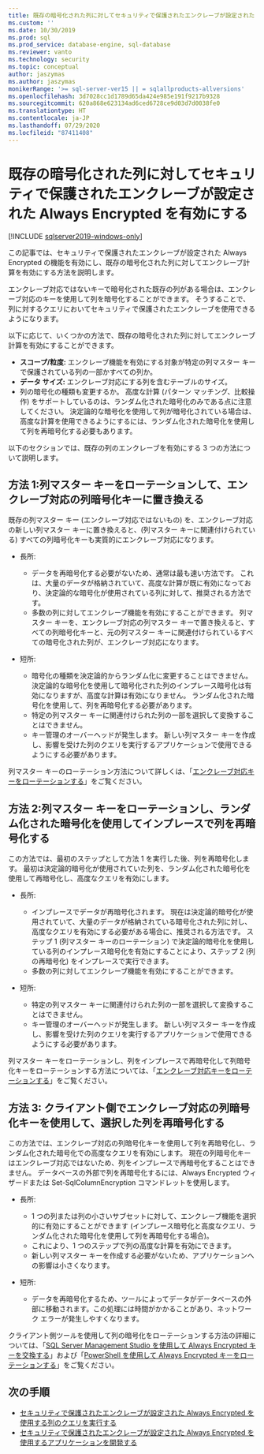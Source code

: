 ```yaml
---
title: 既存の暗号化された列に対してセキュリティで保護されたエンクレーブが設定された Always Encrypted を有効にする | Microsoft Docs
ms.custom: ''
ms.date: 10/30/2019
ms.prod: sql
ms.prod_service: database-engine, sql-database
ms.reviewer: vanto
ms.technology: security
ms.topic: conceptual
author: jaszymas
ms.author: jaszymas
monikerRange: '>= sql-server-ver15 || = sqlallproducts-allversions'
ms.openlocfilehash: 3d7028cc1d1789d65da424e985e191f9217b9328
ms.sourcegitcommit: 620a868e623134ad6ced6728ce9d03d7d0038fe0
ms.translationtype: HT
ms.contentlocale: ja-JP
ms.lasthandoff: 07/29/2020
ms.locfileid: "87411408"
---
```

# <a name="enable-always-encrypted-with-secure-enclaves-for-existing-encrypted-columns"></a>既存の暗号化された列に対してセキュリティで保護されたエンクレーブが設定された Always Encrypted を有効にする 
[!INCLUDE [sqlserver2019-windows-only](../../../includes/applies-to-version/sqlserver2019-windows-only.md)]

この記事では、セキュリティで保護されたエンクレーブが設定された Always Encrypted の機能を有効にし、既存の暗号化された列に対してエンクレーブ計算を有効にする方法を説明します。  

エンクレーブ対応ではないキーで暗号化された既存の列がある場合は、エンクレーブ対応のキーを使用して列を暗号化することができます。 そうすることで、列に対するクエリにおいてセキュリティで保護されたエンクレーブを使用できるようになります。

以下に応じて、いくつかの方法で、既存の暗号化された列に対してエンクレーブ計算を有効にすることができます。

- **スコープ/粒度:** エンクレーブ機能を有効にする対象が特定の列マスター キーで保護されている列の一部かすべての列か。
- **データ サイズ:** エンクレーブ対応にする列を含むテーブルのサイズ。
- 列の暗号化の種類も変更するか。 高度な計算 (パターン マッチング、比較操作) をサポートしているのは、ランダム化された暗号化のみである点に注意してください。 決定論的な暗号化を使用して列が暗号化されている場合は、高度な計算を使用できるようにするには、ランダム化された暗号化を使用して列を再暗号化する必要もあります。

以下のセクションでは、既存の列のエンクレーブを有効にする 3 つの方法について説明します。

## <a name="method-1-rotate-the-column-master-key-to-replace-it-with-an-enclave-enabled-column-master-key"></a>方法 1:列マスター キーをローテーションして、エンクレーブ対応の列暗号化キーに置き換える
既存の列マスター キー (エンクレーブ対応ではないもの) を、エンクレーブ対応の新しい列マスター キーに置き換えると、(列マスター キーに関連付けられている) すべての列暗号化キーも実質的にエンクレーブ対応になります。

- 長所:
  - データを再暗号化する必要がないため、通常は最も速い方法です。 これは、大量のデータが格納されていて、高度な計算が既に有効になっており、決定論的な暗号化が使用されている列に対して、推奨される方法です。
  - 多数の列に対してエンクレーブ機能を有効にすることができます。 列マスター キーを、エンクレーブ対応の列マスター キーで置き換えると、すべての列暗号化キーと、元の列マスター キーに関連付けられているすべての暗号化された列が、エンクレーブ対応になります。
  
- 短所:
  - 暗号化の種類を決定論的からランダム化に変更することはできません。 決定論的な暗号化を使用して暗号化された列のインプレース暗号化は有効になりますが、高度な計算は有効になりません。 ランダム化された暗号化を使用して、列を再暗号化する必要があります。
  - 特定の列マスター キーに関連付けられた列の一部を選択して変換することはできません。
  - キー管理のオーバーヘッドが発生します。 新しい列マスター キーを作成し、影響を受けた列のクエリを実行するアプリケーションで使用できるようにする必要があります。

列マスター キーのローテーション方法について詳しくは、「[エンクレーブ対応キーをローテーションする](always-encrypted-enclaves-rotate-keys.md)」をご覧ください。

## <a name="method-2-rotate-the-column-master-key-and-re-encrypt-columns-using-randomized-encryption-in-place"></a>方法 2:列マスター キーをローテーションし、ランダム化された暗号化を使用してインプレースで列を再暗号化する
この方法では、最初のステップとして方法 1 を実行した後、列を再暗号化します。 最初は決定論的暗号化が使用されていた列を、ランダム化された暗号化を使用して再暗号化し、高度なクエリを有効にします。

- 長所:
  - インプレースでデータが再暗号化されます。 現在は決定論的暗号化が使用されていて、大量のデータが格納されている暗号化された列に対し、高度なクエリを有効にする必要がある場合に、推奨される方法です。 ステップ 1 (列マスター キーのローテーション) で決定論的暗号化を使用している列のインプレース暗号化を有効にすることにより、ステップ 2 (列の再暗号化) をインプレースで実行できます。
  - 多数の列に対してエンクレーブ機能を有効にすることができます。
  
- 短所:
  - 特定の列マスター キーに関連付けられた列の一部を選択して変換することはできません。
  - キー管理のオーバーヘッドが発生します。 新しい列マスター キーを作成し、影響を受けた列のクエリを実行するアプリケーションで使用できるようにする必要があります。

列マスター キーをローテーションし、列をインプレースで再暗号化して列暗号化キーをローテーションする方法については、「[エンクレーブ対応キーをローテーションする](always-encrypted-enclaves-rotate-keys.md)」をご覧ください。

## <a name="method-3-re-encrypt-a-selected-column-with-an-enclave-enabled-column-encryption-key-on-the-client-side"></a>方法 3: クライアント側でエンクレーブ対応の列暗号化キーを使用して、選択した列を再暗号化する
この方法では、エンクレーブ対応の列暗号化キーを使用して列を再暗号化し、ランダム化された暗号化での高度なクエリを有効にします。 現在の列暗号化キーはエンクレーブ対応ではないため、列をインプレースで再暗号化することはできません。 データベースの外部で列を再暗号化するには、Always Encrypted ウィザードまたは Set-SqlColumnEncryption コマンドレットを使用します。

- 長所:
  - 1 つの列または列の小さいサブセットに対して、エンクレーブ機能を選択的に有効にすることができます (インプレース暗号化と高度なクエリ、ランダム化された暗号化を使用して列を再暗号化する場合)。
  - これにより、1 つのステップで列の高度な計算を有効にできます。
  - 新しい列マスター キーを作成する必要がないため、アプリケーションへの影響は小さくなります。
  
- 短所:
  - データを再暗号化するため、ツールによってデータがデータベースの外部に移動されます。この処理には時間がかかることがあり、ネットワーク エラーが発生しやすくなります。

クライアント側ツールを使用して列の暗号化をローテーションする方法の詳細については、「[SQL Server Management Studio を使用して Always Encrypted キーを交換する](rotate-always-encrypted-keys-using-ssms.md)」および「[PowerShell を使用して Always Encrypted キーをローテーションする](rotate-always-encrypted-keys-using-powershell.md)」をご覧ください。

## <a name="next-steps"></a>次の手順
- [セキュリティで保護されたエンクレーブが設定された Always Encrypted を使用する列のクエリを実行する](always-encrypted-enclaves-query-columns.md)
- [セキュリティで保護されたエンクレーブが設定された Always Encrypted を使用するアプリケーションを開発する](always-encrypted-enclaves-client-development.md)
